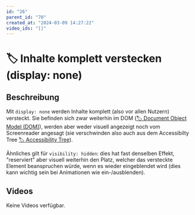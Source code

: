 ```yaml
---
id: "26"
parent_id: "70"
created_at: "2024-03-09 14:27:22"
video_ids: "[]"
---
```


# 🏷️ Inhalte komplett verstecken (display: none)

## Beschreibung

Mit `display: none` werden Inhalte komplett (also vor allen Nutzern) versteckt. Sie befinden sich zwar weiterhin im DOM ([🏷️ Document Object Model (DOM)](/de/tags/document-object-model-dom)), werden aber weder visuell angezeigt noch vom Screenreader angesagt (sie verschwinden also auch aus dem Accessibilty Tree [🏷️ Accessibility Tree](/de/tags/accessibility-tree)).

Ähnliches gilt für `visibility: hidden`: dies hat fast denselben Effekt, "reserviert" aber visuell weiterhin den Platz, welcher das versteckte Element beanspruchen würde, wenn es wieder eingeblendet wird (dies kann wichtig sein bei Animationen wie ein-/ausblenden).

## Videos

Keine Videos verfügbar.
